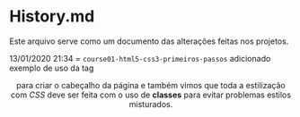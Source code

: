 # History.md
Este arquivo serve como um documento das alterações feitas nos projetos.

13/01/2020 21:34 = `course01-html5-css3-primeiros-passos` adicionado exemplo de uso da tag __<header>__ para criar o cabeçalho da página e também vimos que toda a estilização com _CSS_ deve ser feita com o uso de __classes__ para evitar problemas estilos misturados.